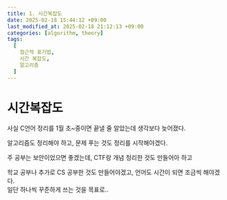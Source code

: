 ```yaml
---
title: 1. 시간복잡도
date: 2025-02-18 15:44:12 +09:00
last_modified_at: 2025-02-18 21:12:13 +09:00
categories: [algorithm, theory]
tags:
  [
    점근적 표기법,
    시간 복잡도,
    알고리즘
  ]
--- 
```

# **시간복잡도**

사실 C언어 정리를 1월 초~중이면 끝낼 줄 알았는데 생각보다 늦어졌다.<br>

알고리즘도 정리해야 하고, 문제 푸는 것도 정리를 시작해야겠다.<br>

주 공부는 보안이었으면 좋겠는데, CTF랑 개념 정리한 것도 만들어아 하고<br>

학교 공부나 추가로 CS 공부한 것도 만들어야겠고, 언어도 시간이 되면 조금씩 해야겠다.<br>
일단 하나씩 꾸준하게 쓰는 것을 목표로..